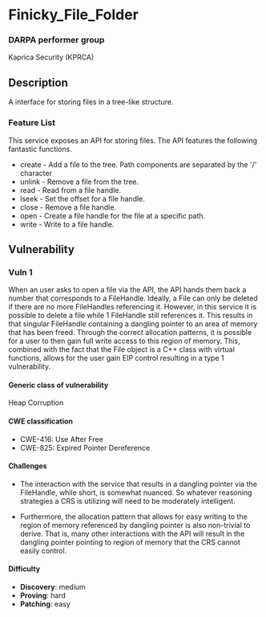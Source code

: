 # Finicky_File_Folder

### DARPA performer group
Kaprica Security (KPRCA)

## Description

A interface for storing files in a tree-like structure.

### Feature List

This service exposes an API for storing files. The API features the following
fantastic functions.

 * create - Add a file to the tree. Path components are separated by the '/' character
 * unlink - Remove a file from the tree.
 * read - Read from a file handle.
 * lseek - Set the offset for a file handle.
 * close - Remove a file handle.
 * open - Create a file handle for the file at a specific path.
 * write - Write to a file handle.

## Vulnerability
### Vuln 1

When an user asks to open a file via the API, the API hands them back a number
that corresponds to a FileHandle. Ideally, a File can only be deleted if there
are no more FileHandles referencing it. However, in this service it is possible
to delete a file while 1 FileHandle still references it.  This results in that
singular FileHandle containing a dangling pointer to an area of memory that has
been freed. Through the correct allocation patterns, it is possible for a user
to then gain full write access to this region of memory. This, combined with
the fact that the File object is a C++ class with virtual functions, allows for
the user gain EIP control resulting in a type 1 vulnerability.

#### Generic class of vulnerability

Heap Corruption

#### CWE classification

 * CWE-416: Use After Free
 * CWE-825: Expired Pointer Dereference

#### Challenges

 - The interaction with the service that results in a dangling pointer via the
   FileHandle, while short, is somewhat nuanced. So whatever reasoning
   strategies a CRS is utilizing will need to be moderately intelligent.

 - Furthermore, the allocation pattern that allows for easy writing to the region of memory
   referenced by dangling pointer is also non-trivial to derive. That is, many
   other interactions with the API will result in the dangling pointer pointing
   to region of memory that the CRS cannot easily control.

#### Difficulty

 - **Discovery**: medium
 - **Proving**: hard
 - **Patching**: easy
